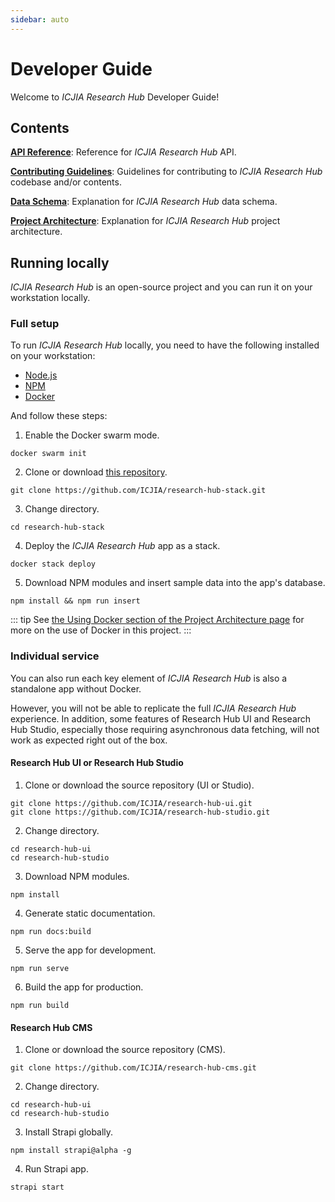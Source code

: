 ```yaml
---
sidebar: auto
---
```


# Developer Guide

Welcome to _ICJIA Research Hub_ Developer Guide!

## Contents

[**API Reference**](api.md): Reference for _ICJIA Research Hub_ API.

[**Contributing Guidelines**](contributing.md): Guidelines for contributing to _ICJIA Research Hub_ codebase and/or contents.

[**Data Schema**](schema.md): Explanation for _ICJIA Research Hub_ data schema.

[**Project Architecture**](architecture.md): Explanation for _ICJIA Research Hub_ project architecture.

## Running locally

_ICJIA Research Hub_ is an open-source project and you can run it on your workstation locally.

### Full setup

To run _ICJIA Research Hub_ locally, you need to have the following installed on your workstation:

- [Node.js](https://nodejs.org/en/)
- [NPM](https://www.npmjs.com/)
- [Docker](https://docs.docker.com/install/)

And follow these steps:

1. Enable the Docker swarm mode.

```
docker swarm init
```

2. Clone or download [this repository](https://github.com/ICJIA/research-hub-stack).

```
git clone https://github.com/ICJIA/research-hub-stack.git
```

3. Change directory.

```
cd research-hub-stack
```

4. Deploy the _ICJIA Research Hub_ app as a stack.

```
docker stack deploy
```

5. Download NPM modules and insert sample data into the app's database.

```
npm install && npm run insert
```

::: tip
See [the Using Docker section of the Project Architecture page](architecture.md#using-docker) for more on the use of Docker in this project.
:::

### Individual service

You can also run each key element of _ICJIA Research Hub_ is also a standalone app without Docker.

However, you will not be able to replicate the full _ICJIA Research Hub_ experience. In addition, some features of Research Hub UI and Research Hub Studio, especially those requiring asynchronous data fetching, will not work as expected right out of the box.

#### Research Hub UI or Research Hub Studio

1. Clone or download the source repository (UI or Studio).

```
git clone https://github.com/ICJIA/research-hub-ui.git
git clone https://github.com/ICJIA/research-hub-studio.git
```

2. Change directory.

```
cd research-hub-ui
cd research-hub-studio
```

3. Download NPM modules.

```
npm install
```

4. Generate static documentation.

```
npm run docs:build
```

5. Serve the app for development.

```
npm run serve
```

6. Build the app for production.

```
npm run build
```

#### Research Hub CMS

1. Clone or download the source repository (CMS).

```
git clone https://github.com/ICJIA/research-hub-cms.git
```

2. Change directory.

```
cd research-hub-ui
cd research-hub-studio
```

3. Install Strapi globally.

```
npm install strapi@alpha -g
```

4. Run Strapi app.

```
strapi start
```
